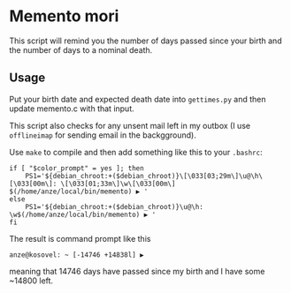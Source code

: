 # Memento mori

This script will remind you the number of days passed since your birth
and the number of days to a nominal death.

## Usage

Put your birth date and expected death date into `gettimes.py` and
then update memento.c with that input.

This script also checks for any unsent mail left in my outbox (I use
`offlineimap` for sending email in the backgground). 

Use `make` to compile and then add something like this to your
`.bashrc`:

```
if [ "$color_prompt" = yes ]; then
    PS1='${debian_chroot:+($debian_chroot)}\[\033[03;29m\]\u@\h\[\033[00m\]: \[\033[01;33m\]\w\[\033[00m\] $(/home/anze/local/bin/memento) ▶ '
else
    PS1='${debian_chroot:+($debian_chroot)}\u@\h: \w$(/home/anze/local/bin/memento) ▶ '
fi
```

The result is command prompt like this

```
anze@kosovel: ~ [-14746 +14838l] ▶ 
```

meaning that 14746 days have passed since my birth and I have some
~14800 left.

